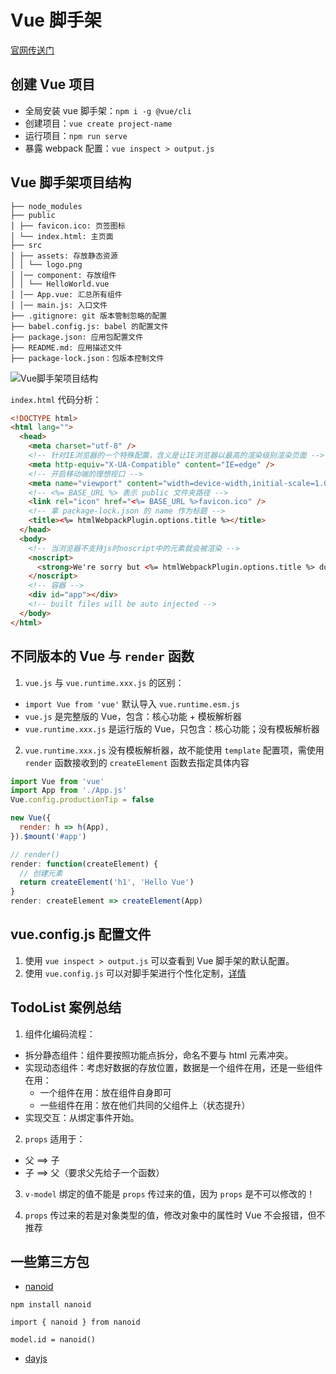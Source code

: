 # Vue 脚手架

[官网传送门](https://cli.vuejs.org/zh/)

## 创建 Vue 项目

-   全局安装 vue 脚手架：`npm i -g @vue/cli`
-   创建项目：`vue create project-name`
-   运行项目：`npm run serve`
-   暴露 webpack 配置：`vue inspect > output.js`

## Vue 脚手架项目结构

    ├── node_modules
    ├── public
    │ ├── favicon.ico: 页签图标
    │ └── index.html: 主页面
    ├── src
    │ ├── assets: 存放静态资源
    │ │ └── logo.png
    │ │── component: 存放组件
    │ │ └── HelloWorld.vue
    │ │── App.vue: 汇总所有组件
    │ │── main.js: 入口文件
    ├── .gitignore: git 版本管制忽略的配置
    ├── babel.config.js: babel 的配置文件
    ├── package.json: 应用包配置文件
    ├── README.md: 应用描述文件
    ├── package-lock.json：包版本控制文件

![Vue脚手架项目结构](https://xingqiu-tuchuang-1256524210.cos.ap-shanghai.myqcloud.com/8919/yank-note-picgo-6b810451.png)

`index.html` 代码分析：

```html
<!DOCTYPE html>
<html lang="">
  <head>
    <meta charset="utf-8" />
    <!-- 针对IE浏览器的一个特殊配置，含义是让IE浏览器以最高的渲染级别渲染页面 -->
    <meta http-equiv="X-UA-Compatible" content="IE=edge" />
    <!-- 开启移动端的理想视口 -->
    <meta name="viewport" content="width=device-width,initial-scale=1.0" />
    <!-- <%= BASE_URL %> 表示 public 文件夹路径 -->
    <link rel="icon" href="<%= BASE_URL %>favicon.ico" />
    <!-- 拿 package-lock.json 的 name 作为标题 -->
    <title><%= htmlWebpackPlugin.options.title %></title>
  </head>
  <body>
    <!-- 当浏览器不支持js时noscript中的元素就会被渲染 -->
    <noscript>
      <strong>We're sorry but <%= htmlWebpackPlugin.options.title %> doesn't work properly without JavaScript enabled. Please enable it to continue.</strong>
    </noscript>
    <!-- 容器 -->
    <div id="app"></div>
    <!-- built files will be auto injected -->
  </body>
</html>
```

## 不同版本的 Vue 与 `render` 函数

1. `vue.js` 与 `vue.runtime.xxx.js` 的区别：

-   `import Vue from 'vue'` 默认导入 `vue.runtime.esm.js`
-   `vue.js` 是完整版的 Vue，包含：核心功能 + 模板解析器
-   `vue.runtime.xxx.js` 是运行版的 Vue，只包含：核心功能；没有模板解析器

2. `vue.runtime.xxx.js` 没有模板解析器，故不能使用 `template` 配置项，需使用 `render` 函数接收到的 `createElement` 函数去指定具体内容

```js
import Vue from 'vue'
import App from './App.js'
Vue.config.productionTip = false

new Vue({
  render: h => h(App),
}).$mount('#app')

// render()
render: function(createElement) {
  // 创建元素
  return createElement('h1', 'Hello Vue')
}
render: createElement => createElement(App)
```

## vue.config.js 配置文件

1. 使用 `vue inspect > output.js` 可以查看到 Vue 脚手架的默认配置。
2. 使用 `vue.config.js` 可以对脚手架进行个性化定制，[详情](https://cli.vuejs.org/zh/config/)

## TodoList 案例总结

1. 组件化编码流程：

-   拆分静态组件：组件要按照功能点拆分，命名不要与 html 元素冲突。
-   实现动态组件：考虑好数据的存放位置，数据是一个组件在用，还是一些组件在用：
    -   一个组件在用：放在组件自身即可
    -   一些组件在用：放在他们共同的父组件上（状态提升）
-   实现交互：从绑定事件开始。

2. `props` 适用于：

-   父 ==> 子
-   子 ==> 父（要求父先给子一个函数）

3. `v-model` 绑定的值不能是 `props` 传过来的值，因为 `props` 是不可以修改的！

4. `props` 传过来的若是对象类型的值，修改对象中的属性时 Vue 不会报错，但不推荐

## 一些第三方包

-   [nanoid](https://gitee.com/mirrors/nanoid#nano-id)

```
npm install nanoid

import { nanoid } from nanoid

model.id = nanoid()
```

-   [dayjs](https://dayjs.fenxianglu.cn/)
